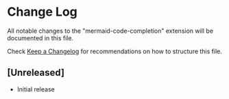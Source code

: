 # Change Log

All notable changes to the "mermaid-code-completion" extension will be documented in this file.

Check [Keep a Changelog](http://keepachangelog.com/) for recommendations on how to structure this file.

## [Unreleased]

- Initial release